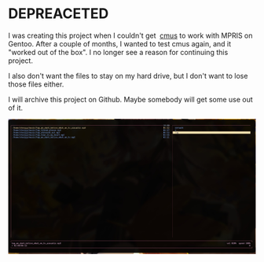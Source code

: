 # DEPREACETED


I was creating this project when I couldn't get  [cmus](https://github.com/cmus/cmus) to work with MPRIS on Gentoo.
After a couple of months, I wanted to test cmus again, and it "worked out of the box".
I no longer see a reason for continuing this project. 

I also don't want the files to stay on my hard drive, but I don't want to lose those files either.

I will archive this project on Github. Maybe somebody will get some use out of it.





![](./assets/preview.jpg)

